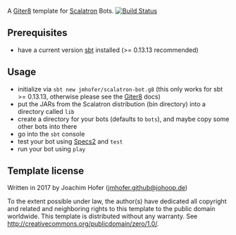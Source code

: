 A [Giter8][g8] template for [Scalatron] Bots. [![Build Status](https://travis-ci.org/jmhofer/scalatron-bot.g8.svg?branch=master)](https://travis-ci.org/jmhofer/scalatron-bot.g8)

Prerequisites
-------------

- have a current version [sbt] installed (>= 0.13.13 recommended)

Usage
-----

- initialize via `sbt new jmhofer/scalatron-bot.g8` (this only works for sbt >= 0.13.13, otherwise please see the [Giter8][g8] docs)
- put the JARs from the Scalatron distribution (bin directory) into a directory called `lib`
- create a directory for your bots (defaults to `bots`), and maybe copy some other bots into there
- go into the `sbt` console
- test your bot using [Specs2] and `test`
- run your bot using `play`

Template license
----------------
Written in 2017 by Joachim Hofer (jmhofer.github@johoop.de)

To the extent possible under law, the author(s) have dedicated all copyright and related
and neighboring rights to this template to the public domain worldwide.
This template is distributed without any warranty. See <http://creativecommons.org/publicdomain/zero/1.0/>.

[sbt]: http://www.scala-sbt.org/
[g8]: http://www.foundweekends.org/giter8/
[Scalatron]: https://github.com/jcranky/scalatron
[Specs2]: http://etorreborre.github.io/specs2/
